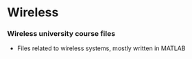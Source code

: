# Wireless

### Wireless university course files 

- Files related to wireless systems, mostly written in MATLAB 
